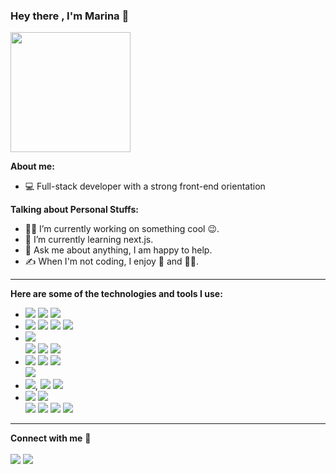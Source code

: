 ### Hey there , I'm Marina 👋  <br/> 



 <a href="_blank"> <img src="https://user-images.githubusercontent.com/97982058/230980399-5a681f5c-335a-4c7d-ab21-0ad288ebfaa7.gif" height="192px"/></a> 

**About me:**
- 💻 Full-stack developer with a strong front-end orientation 




**Talking about Personal Stuffs:**

- 👩‍💻  I’m currently working on something cool :wink:.
- 🌱  I’m currently learning next.js. 
- 💬  Ask me about anything, I am happy to help.
- ✍️  When I'm not coding, I enjoy 📸   and   🏃‍♀️.






 
<hr/>

   **Here are some of the technologies and tools I use:**

* <a href="https://img.shields.io/badge/JavaScript-323330?style=for-the-badge&logo=javascript&logoColor=F7DF1E"> <img src="https://img.shields.io/badge/JavaScript-323330?style=for-the-badge&logo=javascript&logoColor=F7DF1E" /></a> <a href="https://img.shields.io/badge/TypeScript-007ACC?style=for-the-badge&logo=typescript&logoColor=white"> <img src="https://img.shields.io/badge/TypeScript-007ACC?style=for-the-badge&logo=typescript&logoColor=white" /></a> <a href="https://img.shields.io/badge/Python-FFD43B?style=for-the-badge&logo=python&logoColor=blue"> <img src="https://img.shields.io/badge/Python-FFD43B?style=for-the-badge&logo=python&logoColor=blue" /></a>  
* <a href="https://img.shields.io/badge/React-20232A?style=for-the-badge&logo=react&logoColor=61DAFB"> <img src="https://img.shields.io/badge/React-20232A?style=for-the-badge&logo=react&logoColor=61DAFB" /></a> <a href="https://img.shields.io/badge/next.js-000000?style=for-the-badge&logo=nextdotjs&logoColor=white"> <img src="https://img.shields.io/badge/next.js-000000?style=for-the-badge&logo=nextdotjs&logoColor=white" /></a> <a href="https://img.shields.io/badge/Node.js-339933?style=for-the-badge&logo=nodedotjs&logoColor=white"> <img src="https://img.shields.io/badge/Node.js-339933?style=for-the-badge&logo=nodedotjs&logoColor=white" /></a>  <a href="https://img.shields.io/badge/Express.js-000000?style=for-the-badge&logo=express&logoColor=white"> <img src="https://img.shields.io/badge/Express.js-000000?style=for-the-badge&logo=express&logoColor=white" /></a> 
* <a href="https://img.shields.io/badge/HTML5-E34F26?style=for-the-badge&logo=html5&logoColor=white"> <img src="https://img.shields.io/badge/HTML5-E34F26?style=for-the-badge&logo=html5&logoColor=white" /></a>  
<a href="https://img.shields.io/badge/CSS3-1572B6?style=for-the-badge&logo=css3&logoColor=white"> <img src="https://img.shields.io/badge/CSS3-1572B6?style=for-the-badge&logo=css3&logoColor=white" /></a>  <a href="https://img.shields.io/badge/Sass-CC6699?style=for-the-badge&logo=sass&logoColor=white"> <img src="https://img.shields.io/badge/Sass-CC6699?style=for-the-badge&logo=sass&logoColor=white" /></a>  <a href="https://img.shields.io/badge/Bootstrap-563D7C?style=for-the-badge&logo=bootstrap&logoColor=white"> <img src="https://img.shields.io/badge/Bootstrap-563D7C?style=for-the-badge&logo=bootstrap&logoColor=white" /></a> 
*  <a href="https://img.shields.io/badge/PostgreSQL-316192?style=for-the-badge&logo=postgresql&logoColor=white"> <img src="https://img.shields.io/badge/PostgreSQL-316192?style=for-the-badge&logo=postgresql&logoColor=white" /></a>  	<a href="https://img.shields.io/badge/MongoDB-4EA94B?style=for-the-badge&logo=mongodb&logoColor=white"> <img src="https://img.shields.io/badge/MongoDB-4EA94B?style=for-the-badge&logo=mongodb&logoColor=white" /></a>  <a href="https://img.shields.io/badge/Docker-2CA5E0?style=for-the-badge&logo=docker&logoColor=white"> <img src="https://img.shields.io/badge/Docker-2CA5E0?style=for-the-badge&logo=docker&logoColor=white" /></a>  
<a href="https://img.shields.io/badge/rabbitmq-%23FF6600.svg?&style=for-the-badge&logo=rabbitmq&logoColor=white"> <img src="https://img.shields.io/badge/rabbitmq-%23FF6600.svg?&style=for-the-badge&logo=rabbitmq&logoColor=white" /></a>
*  <a href="https://img.shields.io/badge/chai-A30701?style=for-the-badge&logo=chai&logoColor=white"> <img src="https://img.shields.io/badge/chai-A30701?style=for-the-badge&logo=chai&logoColor=white" /></a>, <a href="https://img.shields.io/badge/Mocha-8D6748?style=for-the-badge&logo=Mocha&logoColor=white"> <img src="https://img.shields.io/badge/Mocha-8D6748?style=for-the-badge&logo=Mocha&logoColor=white" /></a> <a href="https://img.shields.io/badge/Cypress-17202C?style=for-the-badge&logo=cypress&logoColor=white
"> <img src="https://img.shields.io/badge/Cypress-17202C?style=for-the-badge&logo=cypress&logoColor=white" /></a> 
* <a href="https://img.shields.io/badge/npm-CB3837?style=for-the-badge&logo=npm&logoColor=white"> <img src="https://img.shields.io/badge/npm-CB3837?style=for-the-badge&logo=npm&logoColor=white" /></a>  <a href="https://img.shields.io/badge/Postman-FF6C37?style=for-the-badge&logo=Postman&logoColor=white"> <img src="https://img.shields.io/badge/Postman-FF6C37?style=for-the-badge&logo=Postman&logoColor=white" /></a>  
<a href="https://img.shields.io/badge/Vite-B73BFE?style=for-the-badge&logo=vite&logoColor=FFD62E"> <img src="https://img.shields.io/badge/Vite-B73BFE?style=for-the-badge&logo=vite&logoColor=FFD62E" /></a> <a href="https://img.shields.io/badge/eslint-3A33D1?style=for-the-badge&logo=eslint&logoColor=white"> <img src="https://img.shields.io/badge/eslint-3A33D1?style=for-the-badge&logo=eslint&logoColor=white" /></a>  <a href="	https://img.shields.io/badge/prettier-1A2C34?style=for-the-badge&logo=prettier&logoColor=F7BA3E"> <img src="	https://img.shields.io/badge/prettier-1A2C34?style=for-the-badge&logo=prettier&logoColor=F7BA3E" /></a> 
<a href="https://img.shields.io/badge/GIT-E44C30?style=for-the-badge&logo=git&logoColor=white"> <img src="https://img.shields.io/badge/GIT-E44C30?style=for-the-badge&logo=git&logoColor=white" /></a>


<hr/>




**Connect with me** 🤝 <br/> 
<br/>
<a href="https://img.shields.io/badge/Gmail-D14836?style=for-the-badge&logo=gmail&logoColor=white"> <img src="https://img.shields.io/badge/Gmail-D14836?style=for-the-badge&logo=gmail&logoColor=white" /></a> <a href="https://www.linkedin.com/in/marina-wexsler/"> <img src="https://img.shields.io/badge/LinkedIn-0077B5?style=for-the-badge&logo=linkedin&logoColor=white" /></a>
